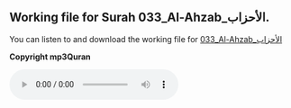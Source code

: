
## Working file for Surah 033_Al-Ahzab_الأحزاب.

You can listen to and download the working file for [033_Al-Ahzab_الأحزاب](https://server13.mp3quran.net/husr/033.mp3)

**Copyright mp3Quran**

<audio controls src="https://server13.mp3quran.net/husr/033.mp3"></audio>
